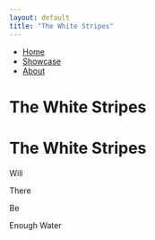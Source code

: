 ```yaml
---
layout: default
title: "The White Stripes"
---
```


<div class="black-box">
    
</div>

<div class="index-container">
    <div class="left">
    </div>
    <div class="middle">
        <div class="main-nav">
            <ul class="nav">
                <li><a class="custom-underline" href="#">Home</a></li>
                <li><a class="custom-underline" href="#">Showcase</a></li>
                <li><a class="custom-underline" href="#">About</a></li>
            </ul>
            <h1 class="title-horizontal">The White Stripes</h1>
        </div>
    </div>
    <div class="right">
        <h1 class="title-vertical">The White Stripes</h1>
        <p class="quote quote1">Will</p>
        <p class="quote quote2">There</p>
        <p class="quote quote3">Be</p>
        <p class="quote quote4">Enough Water</p>
    </div>
</div>